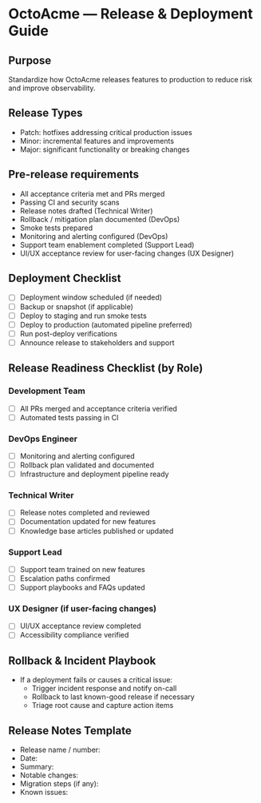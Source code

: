 # OctoAcme — Release & Deployment Guide

## Purpose
Standardize how OctoAcme releases features to production to reduce risk and improve observability.

## Release Types
- Patch: hotfixes addressing critical production issues
- Minor: incremental features and improvements
- Major: significant functionality or breaking changes

## Pre-release requirements
- All acceptance criteria met and PRs merged
- Passing CI and security scans
- Release notes drafted (Technical Writer)
- Rollback / mitigation plan documented (DevOps)
- Smoke tests prepared
- Monitoring and alerting configured (DevOps)
- Support team enablement completed (Support Lead)
- UI/UX acceptance review for user-facing changes (UX Designer)

## Deployment Checklist
- [ ] Deployment window scheduled (if needed)
- [ ] Backup or snapshot (if applicable)
- [ ] Deploy to staging and run smoke tests
- [ ] Deploy to production (automated pipeline preferred)
- [ ] Run post-deploy verifications
- [ ] Announce release to stakeholders and support

## Release Readiness Checklist (by Role)

### Development Team
- [ ] All PRs merged and acceptance criteria verified
- [ ] Automated tests passing in CI

### DevOps Engineer
- [ ] Monitoring and alerting configured
- [ ] Rollback plan validated and documented
- [ ] Infrastructure and deployment pipeline ready

### Technical Writer
- [ ] Release notes completed and reviewed
- [ ] Documentation updated for new features
- [ ] Knowledge base articles published or updated

### Support Lead
- [ ] Support team trained on new features
- [ ] Escalation paths confirmed
- [ ] Support playbooks and FAQs updated

### UX Designer (if user-facing changes)
- [ ] UI/UX acceptance review completed
- [ ] Accessibility compliance verified

## Rollback & Incident Playbook
- If a deployment fails or causes a critical issue:
  - Trigger incident response and notify on-call
  - Rollback to last known-good release if necessary
  - Triage root cause and capture action items

## Release Notes Template
- Release name / number:
- Date:
- Summary:
- Notable changes:
- Migration steps (if any):
- Known issues:
